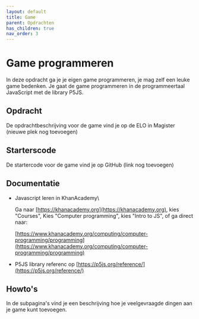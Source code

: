 ```yaml
---
layout: default
title: Game
parent: Opdrachten
has_children: true
nav_order: 3
---
```


# Game programmeren

In deze opdracht ga je je eigen game programmeren, je mag zelf een leuke game bedenken. Je gaat de game programmeren in de programmeertaal JavaScript met de library P5JS.

## Opdracht

De opdrachtbeschrijving voor de game vind je op de ELO in Magister \(nieuwe plek nog toevoegen\)

## Starterscode

De startercode voor de game vind je op GitHub \(link nog toevoegen\)

## Documentatie

* Javascript leren in KhanAcademy\

  Ga naar [https://khanacademy.org](https://khanacademy.org), kies "Courses", Kies "Computer programming", kies "Intro to JS", of ga direct naar:

  [https://www.khanacademy.org/computing/computer-programming/programming](https://www.khanacademy.org/computing/computer-programming/programming)

* P5JS library referenc op [https://p5js.org/reference/](https://p5js.org/reference/)

## Howto's

In de subpagina's vind je een beschrijving hoe je veelgevraagde dingen aan je game kunt toevoegen.

